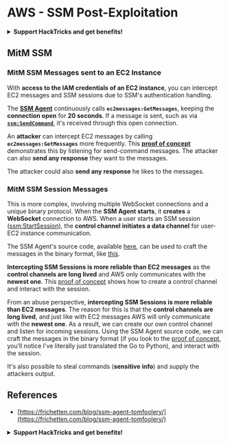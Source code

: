 # AWS - SSM Post-Exploitation

<details>

<summary><strong>Support HackTricks and get benefits!</strong></summary>

* If you want to see your **company advertised in HackTricks** or if you want access to the **latest version of the PEASS or download HackTricks in PDF** Check the [**SUBSCRIPTION PLANS**](https://github.com/sponsors/carlospolop)!
* Get the [**official PEASS & HackTricks swag**](https://peass.creator-spring.com)
* Discover [**The PEASS Family**](https://opensea.io/collection/the-peass-family), our collection of exclusive [**NFTs**](https://opensea.io/collection/the-peass-family)
* **Join the** 💬 [**Discord group**](https://discord.gg/hRep4RUj7f) or the [**telegram group**](https://t.me/peass) or **follow** me on **Twitter** 🐦 [**@carlospolopm**](https://twitter.com/carlospolopm)**.**
* **Share your hacking tricks by submitting PRs to the** [**HackTricks**](https://github.com/carlospolop/hacktricks) and [**HackTricks Cloud**](https://github.com/carlospolop/hacktricks-cloud) github repos.

</details>

## MitM SSM

### MitM SSM Messages sent to an EC2 Instance <a href="#intercept-ec2-messages" id="intercept-ec2-messages"></a>

With **access to the IAM credentials of an EC2 instance**, you can intercept EC2 messages and SSM sessions due to SSM's authentication handling.

The [**SSM Agent**](https://github.com/aws/amazon-ssm-agent) continuously calls **`ec2messages:GetMessages`**, keeping the **connection open** for **20 seconds**. If a message is sent, such as via [**`ssm:SendCommand`**](https://docs.aws.amazon.com/cli/latest/reference/ssm/send-command.html), it's received through this open connection.

An **attacker** can intercept EC2 messages by calling **`ec2messages:GetMessages`** more frequently. This [**proof of concept**](https://github.com/Frichetten/ssm-agent-research/tree/main/ssm-document-interception) demonstrates this by listening for send-command messages. The attacker can also **send any response** they want to the messages.

The attacker could also **send any response** he likes to the messages.

### MitM SSM Session Messages

This is more complex, involving multiple WebSocket connections and a unique binary protocol. When the **SSM Agent starts**, it **creates** a **WebSocket** connection to AWS. When a user starts an SSM session ([ssm:StartSession](https://docs.aws.amazon.com/cli/latest/reference/ssm/start-session.html)), the **control channel initiates a data channel** for user-EC2 instance communication.

The SSM Agent's source code, available [here](https://github.com/aws/amazon-ssm-agent), can be used to craft the messages in the binary format, like [this](https://github.com/aws/amazon-ssm-agent/blob/21c85d674bbb44dd13cd8738d1b9d86658a6b18e/agent/session/contracts/agentmessage.go#L73).

**Intercepting SSM Sessions is more reliable than EC2 messages** as the **control channels are long lived** and AWS only communicates with the **newest one**. This [proof of concept](https://github.com/Frichetten/ssm-agent-research/tree/main/ssm-session-interception) shows how to create a control channel and interact with the session.

From an abuse perspective, **intercepting SSM Sessions is more reliable than EC2 messages**. The reason for this is that the **control channels are long lived**, and just like with EC2 messages AWS will only communicate with the **newest one**. As a result, we can create our own control channel and listen for incoming sessions. Using the SSM Agent source code, we can craft the messages in the binary format (if you look to the [proof of concept](https://github.com/Frichetten/ssm-agent-research/tree/main/ssm-session-interception), you’ll notice I’ve literally just translated the Go to Python), and interact with the session.

It's also possible to steal commands (**sensitive info**) and supply the attackers output.

## References

* [https://frichetten.com/blog/ssm-agent-tomfoolery/](https://frichetten.com/blog/ssm-agent-tomfoolery/)

<details>

<summary><strong>Support HackTricks and get benefits!</strong></summary>

* If you want to see your **company advertised in HackTricks** or if you want access to the **latest version of the PEASS or download HackTricks in PDF** Check the [**SUBSCRIPTION PLANS**](https://github.com/sponsors/carlospolop)!
* Get the [**official PEASS & HackTricks swag**](https://peass.creator-spring.com)
* Discover [**The PEASS Family**](https://opensea.io/collection/the-peass-family), our collection of exclusive [**NFTs**](https://opensea.io/collection/the-peass-family)
* **Join the** 💬 [**Discord group**](https://discord.gg/hRep4RUj7f) or the [**telegram group**](https://t.me/peass) or **follow** me on **Twitter** 🐦 [**@carlospolopm**](https://twitter.com/carlospolopm)**.**
* **Share your hacking tricks by submitting PRs to the** [**HackTricks**](https://github.com/carlospolop/hacktricks) and [**HackTricks Cloud**](https://github.com/carlospolop/hacktricks-cloud) github repos.

</details>
